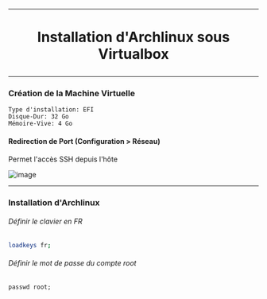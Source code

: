 --------------------------------------------------------------------------------------------------------------------------------------------
# <p align='center'> Installation d'Archlinux sous Virtualbox </p>


--------------------------------------------------------------------------------------------------------------------------------------------
### Création de la Machine Virtuelle
```
Type d'installation: EFI
Disque-Dur: 32 Go
Mémoire-Vive: 4 Go
```

#### Redirection de Port (Configuration > Réseau)
Permet l'accès SSH depuis l'hôte

![image](https://user-images.githubusercontent.com/35907/235335576-9f380bc6-31b5-43a7-a757-a05491d15cfb.png)

--------------------------------------------------------------------------------------------------------------------------------------------
### Installation d'Archlinux
###### Définir le clavier en FR
```bash
loadkeys fr;
```

###### Définir le mot de passe du compte root
```
passwd root;
```
